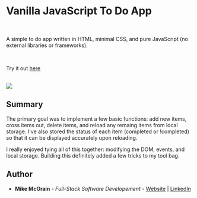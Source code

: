 # Vanilla JavaScript To Do App

<br>

A simple to do app written in HTML, minimal CSS, and pure JavaScript (no external libraries or frameworks).

<br>

Try it out [here](https://mikemcgrain.github.io/to-do_app/)

<br>

<image src="images/game_play_crop.png">

## Summary

The primary goal was to implement a few basic functions: add new items, cross items out, delete items, and reload any remaing items from local storage.  I've also stored the status of each item (completed or !completed) so that it can be displayed accurately upon reloading.

I really enjoyed tying all of this together: modifying the DOM, events, and local storage.  Building this definitely added a few tricks to my tool bag.  

## Author

* **Mike McGrain** - *Full-Stack Software Developement* - [Website](http://mikemcgrain.com) | [LinkedIn](https://www.linkedin.com/in/michaelmcgrain)
